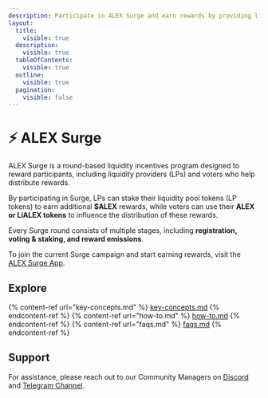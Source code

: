 ```yaml
---
description: Participate in ALEX Surge and earn rewards by providing liquidity!
layout:
  title:
    visible: true
  description:
    visible: true
  tableOfContents:
    visible: true
  outline:
    visible: true
  pagination:
    visible: false
---
```


# ⚡ ALEX Surge

ALEX Surge is a round-based liquidity incentives program designed to reward participants, including liquidity providers (LPs) and voters who help distribute rewards.

By participating in Surge, LPs can stake their liquidity pool tokens (LP tokens) to earn additional **$ALEX** rewards, while voters can use their **ALEX or LiALEX tokens** to influence the distribution of these rewards.

Every Surge round consists of multiple stages, including **registration, voting & staking, and reward emissions**.

To join the current Surge campaign and start earning rewards, visit the [ALEX Surge App](https://app.alexlab.co/surge).

## Explore

{% content-ref url="key-concepts.md" %} [ key-concepts.md](key-concepts.md) {% endcontent-ref %}
{% content-ref url="how-to.md" %} [ how-to.md](how-to.md) {% endcontent-ref %}
{% content-ref url="faqs.md" %} [ faqs.md](faqs.md) {% endcontent-ref %}

## Support

For assistance, please reach out to our Community Managers on [Discord](https://discord.com/invite/alexlab) and [Telegram Channel](https://t.me/AlexCommunity).
